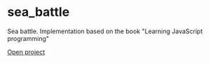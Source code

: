 # sea_battle
Sea battle. Implementation based on the book "Learning JavaScript programming"

[Open project](https://mkotolevsky.github.io/sea_battle/)
